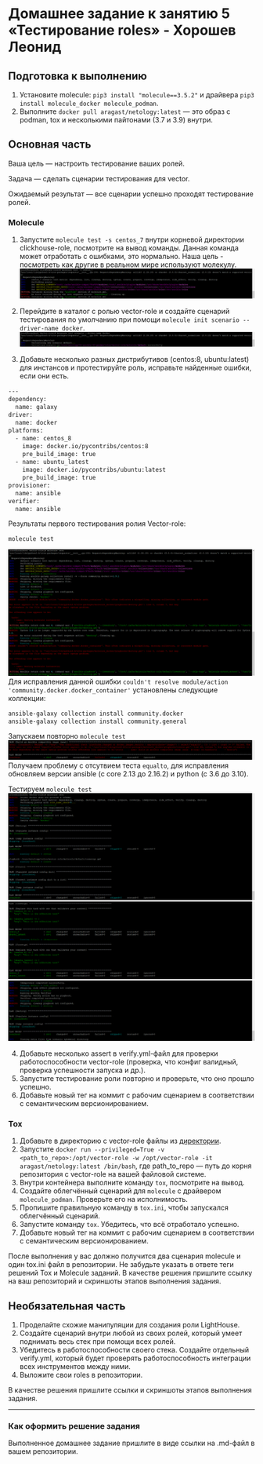 # Домашнее задание к занятию 5 «Тестирование roles» - Хорошев Леонид

## Подготовка к выполнению

1. Установите molecule: `pip3 install "molecule==3.5.2"` и драйвера `pip3 install molecule_docker molecule_podman`.
2. Выполните `docker pull aragast/netology:latest` —  это образ с podman, tox и несколькими пайтонами (3.7 и 3.9) внутри.

## Основная часть

Ваша цель — настроить тестирование ваших ролей. 

Задача — сделать сценарии тестирования для vector. 

Ожидаемый результат — все сценарии успешно проходят тестирование ролей.

### Molecule

1. Запустите  `molecule test -s centos_7` внутри корневой директории clickhouse-role, посмотрите на вывод команды. Данная команда может отработать с ошибками, это нормально. Наша цель - посмотреть как другие в реальном мире используют молекулу.
 ![Alt text](https://github.com/LeonidKhoroshev/mnt-homeworks/blob/MNT-video/08-ansible-05-testing/screenshots/test1.png)

2. Перейдите в каталог с ролью vector-role и создайте сценарий тестирования по умолчанию при помощи `molecule init scenario --driver-name docker`.
 ![Alt text](https://github.com/LeonidKhoroshev/mnt-homeworks/blob/MNT-video/08-ansible-05-testing/screenshots/test2.png)

3. Добавьте несколько разных дистрибутивов (centos:8, ubuntu:latest) для инстансов и протестируйте роль, исправьте найденные ошибки, если они есть.
```
---
dependency:
  name: galaxy
driver:
  name: docker
platforms:
  - name: centos_8
    image: docker.io/pycontribs/centos:8
    pre_build_image: true
  - name: ubuntu_latest
    image: docker.io/pycontribs/ubuntu:latest
    pre_build_image: true
provisioner:
  name: ansible
verifier:
  name: ansible
```
Результаты первого тестирования ролия Vector-role:
```
molecule test
```
![Alt text](https://github.com/LeonidKhoroshev/mnt-homeworks/blob/MNT-video/08-ansible-05-testing/screenshots/test3.png)
Для исправления данной ошибки `couldn't resolve module/action 'community.docker.docker_container'` установлены следующие коллекции:
```
ansible-galaxy collection install community.docker
ansible-galaxy collection install community.general
```
Запускаем повторно `molecule test`
![Alt text](https://github.com/LeonidKhoroshev/mnt-homeworks/blob/MNT-video/08-ansible-05-testing/screenshots/test4.png)
Получаем проблему с отсутвием теста `equalto`, для исправления обновляем версии ansible (с core 2.13 до 2.16.2) и python (c 3.6 до 3.10).

Тестируем `molecule test`
![Alt text](https://github.com/LeonidKhoroshev/mnt-homeworks/blob/MNT-video/08-ansible-05-testing/screenshots/test5.png)
![Alt text](https://github.com/LeonidKhoroshev/mnt-homeworks/blob/MNT-video/08-ansible-05-testing/screenshots/test6.png)
![Alt text](https://github.com/LeonidKhoroshev/mnt-homeworks/blob/MNT-video/08-ansible-05-testing/screenshots/test7.png)

4. Добавьте несколько assert в verify.yml-файл для  проверки работоспособности vector-role (проверка, что конфиг валидный, проверка успешности запуска и др.). 
5. Запустите тестирование роли повторно и проверьте, что оно прошло успешно.
6. Добавьте новый тег на коммит с рабочим сценарием в соответствии с семантическим версионированием.

### Tox

1. Добавьте в директорию с vector-role файлы из [директории](./example).
2. Запустите `docker run --privileged=True -v <path_to_repo>:/opt/vector-role -w /opt/vector-role -it aragast/netology:latest /bin/bash`, где path_to_repo — путь до корня репозитория с vector-role на вашей файловой системе.
3. Внутри контейнера выполните команду `tox`, посмотрите на вывод.
5. Создайте облегчённый сценарий для `molecule` с драйвером `molecule_podman`. Проверьте его на исполнимость.
6. Пропишите правильную команду в `tox.ini`, чтобы запускался облегчённый сценарий.
8. Запустите команду `tox`. Убедитесь, что всё отработало успешно.
9. Добавьте новый тег на коммит с рабочим сценарием в соответствии с семантическим версионированием.

После выполнения у вас должно получится два сценария molecule и один tox.ini файл в репозитории. Не забудьте указать в ответе теги решений Tox и Molecule заданий. В качестве решения пришлите ссылку на  ваш репозиторий и скриншоты этапов выполнения задания. 

## Необязательная часть

1. Проделайте схожие манипуляции для создания роли LightHouse.
2. Создайте сценарий внутри любой из своих ролей, который умеет поднимать весь стек при помощи всех ролей.
3. Убедитесь в работоспособности своего стека. Создайте отдельный verify.yml, который будет проверять работоспособность интеграции всех инструментов между ними.
4. Выложите свои roles в репозитории.

В качестве решения пришлите ссылки и скриншоты этапов выполнения задания.

---

### Как оформить решение задания

Выполненное домашнее задание пришлите в виде ссылки на .md-файл в вашем репозитории.
